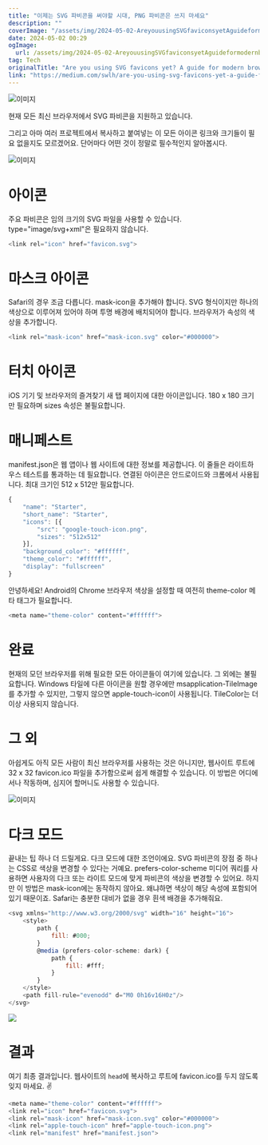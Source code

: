 ```yaml
---
title: "이제는 SVG 파비콘을 써야할 시대, PNG 파비콘은 쓰지 마세요"
description: ""
coverImage: "/assets/img/2024-05-02-AreyouusingSVGfaviconsyetAguideformodernbrowsers_0.png"
date: 2024-05-02 00:29
ogImage: 
  url: /assets/img/2024-05-02-AreyouusingSVGfaviconsyetAguideformodernbrowsers_0.png
tag: Tech
originalTitle: "Are you using SVG favicons yet? A guide for modern browsers."
link: "https://medium.com/swlh/are-you-using-svg-favicons-yet-a-guide-for-modern-browsers-836a6aace3df"
---
```



![이미지](/assets/img/2024-05-02-AreyouusingSVGfaviconsyetAguideformodernbrowsers_0.png)

현재 모든 최신 브라우저에서 SVG 파비콘을 지원하고 있습니다.

그리고 아마 여러 프로젝트에서 복사하고 붙여넣는 이 모든 아이콘 링크와 크기들이 필요 없을지도 모르겠어요. 단어마다 어떤 것이 정말로 필수적인지 알아봅시다.

![이미지](/assets/img/2024-05-02-AreyouusingSVGfaviconsyetAguideformodernbrowsers_1.png)

<div class="content-ad"></div>

# 아이콘

주요 파비콘은 임의 크기의 SVG 파일을 사용할 수 있습니다. type="image/svg+xml"은 필요하지 않습니다.

```js
<link rel="icon" href="favicon.svg">
```

# 마스크 아이콘

<div class="content-ad"></div>

Safari의 경우 조금 다릅니다. mask-icon을 추가해야 합니다. SVG 형식이지만 하나의 색상으로 이루어져 있어야 하며 투명 배경에 배치되어야 합니다. 브라우저가 속성의 색상을 추가합니다.

```js
<link rel="mask-icon" href="mask-icon.svg" color="#000000">
```

# 터치 아이콘

iOS 기기 및 브라우저의 즐겨찾기 새 탭 페이지에 대한 아이콘입니다. 180 x 180 크기만 필요하며 sizes 속성은 불필요합니다.

<div class="content-ad"></div>


<link rel="apple-touch-icon" href="apple-touch-icon.png">


# 매니페스트

manifest.json은 웹 앱이나 웹 사이트에 대한 정보를 제공합니다. 이 줄들은 라이트하우스 테스트를 통과하는 데 필요합니다. 연결된 아이콘은 안드로이드와 크롬에서 사용됩니다. 최대 크기인 512 x 512만 필요합니다.

```js
{
    "name": "Starter",
    "short_name": "Starter",
    "icons": [{
        "src": "google-touch-icon.png",
        "sizes": "512x512"
    }],
    "background_color": "#ffffff",
    "theme_color": "#ffffff",
    "display": "fullscreen"
}
```

<div class="content-ad"></div>

안녕하세요! Android의 Chrome 브라우저 색상을 설정할 때 여전히 theme-color 메타 태그가 필요합니다.

```js
<meta name="theme-color" content="#ffffff">
```

# 완료

현재의 모던 브라우저를 위해 필요한 모든 아이콘들이 여기에 있습니다. 그 외에는 불필요합니다. Windows 타일에 다른 아이콘을 원할 경우에만 msapplication-TileImage를 추가할 수 있지만, 그렇지 않으면 apple-touch-icon이 사용됩니다. TileColor는 더 이상 사용되지 않습니다.

<div class="content-ad"></div>

# 그 외

아쉽게도 아직 모든 사람이 최신 브라우저를 사용하는 것은 아니지만, 웹사이트 루트에 32 x 32 favicon.ico 파일을 추가함으로써 쉽게 해결할 수 있습니다. 이 방법은 어디에서나 작동하며, 심지어 할머니도 사용할 수 있습니다.

![이미지](/assets/img/2024-05-02-AreyouusingSVGfaviconsyetAguideformodernbrowsers_2.png)

# 다크 모드

<div class="content-ad"></div>

끝내는 팁 하나 더 드릴게요. 다크 모드에 대한 조언이에요. SVG 파비콘의 장점 중 하나는 CSS로 색상을 변경할 수 있다는 거예요. prefers-color-scheme 미디어 쿼리를 사용하면 사용자의 다크 또는 라이트 모드에 맞게 파비콘의 색상을 변경할 수 있어요. 하지만 이 방법은 mask-icon에는 동작하지 않아요. 왜냐하면 색상이 해당 속성에 포함되어 있기 때문이죠. Safari는 충분한 대비가 없을 경우 흰색 배경을 추가해줘요.

```js
<svg xmlns="http://www.w3.org/2000/svg" width="16" height="16">
    <style>
        path {
            fill: #000;
        }
        @media (prefers-color-scheme: dark) {
            path {
                fill: #fff;
            }
        }
    </style>
    <path fill-rule="evenodd" d="M0 0h16v16H0z"/>
</svg>
```

<img src="/assets/img/2024-05-02-AreyouusingSVGfaviconsyetAguideformodernbrowsers_3.png" />

# 결과

<div class="content-ad"></div>

여기 최종 결과입니다. 웹사이트의 `head`에 복사하고 루트에 favicon.ico를 두지 않도록 잊지 마세요. ✌️

```js
<meta name="theme-color" content="#ffffff">
<link rel="icon" href="favicon.svg">
<link rel="mask-icon" href="mask-icon.svg" color="#000000">
<link rel="apple-touch-icon" href="apple-touch-icon.png">
<link rel="manifest" href="manifest.json">
```